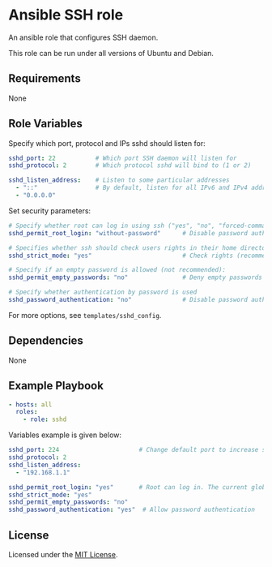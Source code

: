 # Ansible SSH role

An ansible role that configures SSH daemon.

This role can be run under all versions of Ubuntu and Debian.

## Requirements

None

## Role Variables

Specify which port, protocol and IPs sshd should listen for:

```yaml
sshd_port: 22           # Which port SSH daemon will listen for
sshd_protocol: 2        # Which protocol sshd will bind to (1 or 2)

sshd_listen_address:    # Listen to some particular addresses
  - "::"                # By default, listen for all IPv6 and IPv4 addresses
  - "0.0.0.0"
```

Set security parameters:

```yaml
# Specify whether root can log in using ssh ("yes", "no", "forced-commands-only" or "without-password"):
sshd_permit_root_login: "without-password"      # Disable password authentication for root

# Specifies whether ssh should check users rights in their home directories and .rhosts files:
sshd_strict_mode: "yes"                         # Check rights (recommended)

# Specify if an empty password is allowed (not recommended):
sshd_permit_empty_passwords: "no"               # Deny empty passwords

# Specify whether authentication by password is used
sshd_password_authentication: "no"              # Disable password authentication
```

For more options, see `templates/sshd_config`.

## Dependencies

None

## Example Playbook

```yaml
- hosts: all
  roles:
    - role: sshd
```

Variables example is given below:

```yaml
sshd_port: 224                      # Change default port to increase safety
sshd_protocol: 2
sshd_listen_address:
  - "192.168.1.1"

sshd_permit_root_login: "yes"       # Root can log in. The current global authentication scheme is used.
sshd_strict_mode: "yes"
sshd_permit_empty_passwords: "no"
sshd_password_authentication: "yes"  # Allow password authentication
```

## License

Licensed under the [MIT License](https://opensource.org/licenses/MIT).
